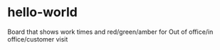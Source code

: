 # hello-world
Board that shows work times and red/green/amber for Out of office/in office/customer visit
